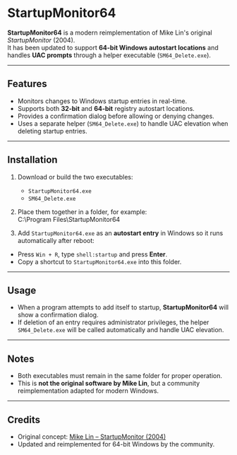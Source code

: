 # StartupMonitor64

**StartupMonitor64** is a modern reimplementation of Mike Lin's original *StartupMonitor* (2004).  
It has been updated to support **64-bit Windows autostart locations** and handles **UAC prompts** through a helper executable (`SM64_Delete.exe`).  

---

## Features
- Monitors changes to Windows startup entries in real-time.
- Supports both **32-bit** and **64-bit** registry autostart locations.
- Provides a confirmation dialog before allowing or denying changes.
- Uses a separate helper (`SM64_Delete.exe`) to handle UAC elevation when deleting startup entries.

---

## Installation
1. Download or build the two executables:
   - `StartupMonitor64.exe`
   - `SM64_Delete.exe`
2. Place them together in a folder, for example:  
C:\Program Files\StartupMonitor64

3. Add `StartupMonitor64.exe` as an **autostart entry** in Windows so it runs automatically after reboot:
- Press `Win + R`, type `shell:startup` and press **Enter**.
- Copy a shortcut to `StartupMonitor64.exe` into this folder.

---

## Usage
- When a program attempts to add itself to startup, **StartupMonitor64** will show a confirmation dialog.  
- If deletion of an entry requires administrator privileges, the helper `SM64_Delete.exe` will be called automatically and handle UAC elevation.

---

## Notes
- Both executables must remain in the same folder for proper operation.
- This is **not the original software by Mike Lin**, but a community reimplementation adapted for modern Windows.

---

## Credits
- Original concept: [Mike Lin – StartupMonitor (2004)](http://www.mlin.net/StartupMonitor.shtml)  
- Updated and reimplemented for 64-bit Windows by the community.
